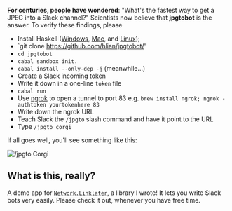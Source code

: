 **For centuries, people have wondered**: "What's the fastest way to get a JPEG into a Slack channel?" Scientists now believe that **jpgtobot** is the answer. To verify these findings, please

* Install Haskell ([Windows](http://www.haskell.org/platform/), [Mac](http://ghcformacosx.github.io/), and [Linux](https://gist.githubusercontent.com/hlian/b5a975252997cb3e0020/raw/e4ecab3042225d321a88ee74e804c38ead38ed52/gistfile1.txt));
* `git clone https://github.com/hlian/jpgtobot/'
* `cd jpgtobot`
* `cabal sandbox init.`
* `cabal install --only-dep -j` (meanwhile...)
* Create a Slack incoming token
* Write it down in a one-line `token` file
* `cabal run`
* Use [ngrok](https://ngrok.com/) to open a tunnel to port 83 e.g. `brew install ngrok; ngrok -authtoken yourtokenhere 83`
* Write down the ngrok URL
* Teach Slack the `/jpgto` slash command and have it point to the URL
* Type `/jpgto corgi`

If all goes well, you'll see something like this:

![/jpgto Corgi](https://raw.githubusercontent.com/hlian/linklater/master/corgi.jpg)

## What is this, really?

A demo app for [`Network.Linklater`](https://github.com/hlian/linklater), a library I wrote! It lets you write Slack bots very easily. Please check it out, whenever you have free time.
